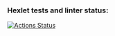 ### Hexlet tests and linter status:
[![Actions Status](https://github.com/gedo19/backend-project-lvl2/workflows/hexlet-check/badge.svg)](https://github.com/gedo19/backend-project-lvl2/actions)